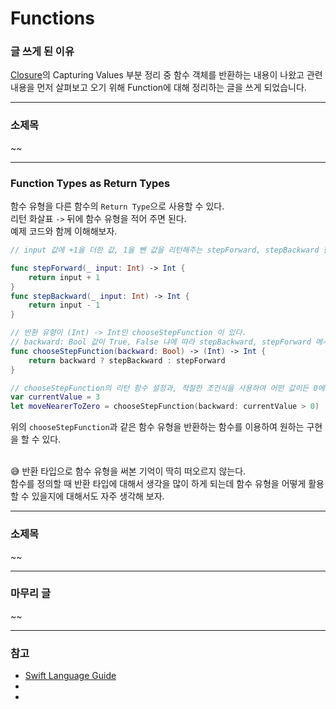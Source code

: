 # Functions
### 글 쓰게 된 이유
[Closure](https://github.com/zziro95/zzipository/blob/main/Swift/Closure.md)의 Capturing Values 부분 정리 중 함수 객체를 반환하는 내용이 나왔고 관련 내용을 먼저 살펴보고 오기 위해 Function에 대해 정리하는 글을 쓰게 되었습니다.   

***
### 소제목
~~

***
### Function Types as Return Types
함수 유형을 다른 함수의 `Return Type`으로 사용할 수 있다.   
리턴 화살표 `->` 뒤에 함수 유형을 적어 주면 된다.   
예제 코드와 함께 이해해보자.   
```swift
// input 값에 +1을 더한 값, 1을 뺀 값을 리턴해주는 stepForward, stepBackward 함수가 있다. 

func stepForward(_ input: Int) -> Int {
    return input + 1
}
func stepBackward(_ input: Int) -> Int {
    return input - 1
}

// 반환 유형이 (Int) -> Int인 chooseStepFunction 이 있다.
// backward: Bool 값이 True, False 냐에 따라 stepBackward, stepForward 메서드가 반환된다.
func chooseStepFunction(backward: Bool) -> (Int) -> Int {
    return backward ? stepBackward : stepForward
}

// chooseStepFunction의 리턴 함수 설정과, 적절한 조건식을 사용하여 어떤 값이든 0에 가까워진다.
var currentValue = 3
let moveNearerToZero = chooseStepFunction(backward: currentValue > 0)
```   
위의 `chooseStepFunction`과 같은 함수 유형을 반환하는 함수를 이용하여 원하는 구현을 할 수 있다.   
<br>

😅 반환 타입으로 함수 유형을 써본 기억이 딱히 떠오르지 않는다.   
함수를 정의할 때 반환 타입에 대해서 생각을 많이 하게 되는데 함수 유형을 어떻게 활용할 수 있을지에 대해서도 자주 생각해 보자.   

***
### 소제목
~~

***
### 마무리 글
~~

***
### 참고
- [Swift Language Guide](https://docs.swift.org/swift-book/LanguageGuide/Functions.html#ID177)
- []()
- []()
